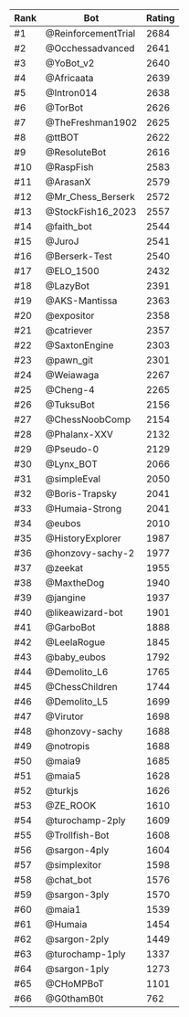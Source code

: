 Rank|Bot|Rating
---|---|---
#1|@ReinforcementTrial|2684
#2|@Occhessadvanced|2641
#3|@YoBot_v2|2640
#4|@Africaata|2639
#5|@Intron014|2638
#6|@TorBot|2626
#7|@TheFreshman1902|2625
#8|@ttBOT|2622
#9|@ResoluteBot|2616
#10|@RaspFish|2583
#11|@ArasanX|2579
#12|@Mr_Chess_Berserk|2572
#13|@StockFish16_2023|2557
#14|@faith_bot|2544
#15|@JuroJ|2541
#16|@Berserk-Test|2540
#17|@ELO_1500|2432
#18|@LazyBot|2391
#19|@AKS-Mantissa|2363
#20|@expositor|2358
#21|@catriever|2357
#22|@SaxtonEngine|2303
#23|@pawn_git|2301
#24|@Weiawaga|2267
#25|@Cheng-4|2265
#26|@TuksuBot|2156
#27|@ChessNoobComp|2154
#28|@Phalanx-XXV|2132
#29|@Pseudo-0|2129
#30|@Lynx_BOT|2066
#31|@simpleEval|2050
#32|@Boris-Trapsky|2041
#33|@Humaia-Strong|2041
#34|@eubos|2010
#35|@HistoryExplorer|1987
#36|@honzovy-sachy-2|1977
#37|@zeekat|1955
#38|@MaxtheDog|1940
#39|@jangine|1937
#40|@likeawizard-bot|1901
#41|@GarboBot|1888
#42|@LeelaRogue|1845
#43|@baby_eubos|1792
#44|@Demolito_L6|1765
#45|@ChessChildren|1744
#46|@Demolito_L5|1699
#47|@Virutor|1698
#48|@honzovy-sachy|1688
#49|@notropis|1688
#50|@maia9|1685
#51|@maia5|1628
#52|@turkjs|1626
#53|@ZE_ROOK|1610
#54|@turochamp-2ply|1609
#55|@Trollfish-Bot|1608
#56|@sargon-4ply|1604
#57|@simplexitor|1598
#58|@chat_bot|1576
#59|@sargon-3ply|1570
#60|@maia1|1539
#61|@Humaia|1454
#62|@sargon-2ply|1449
#63|@turochamp-1ply|1337
#64|@sargon-1ply|1273
#65|@CHoMPBoT|1101
#66|@G0thamB0t|762
